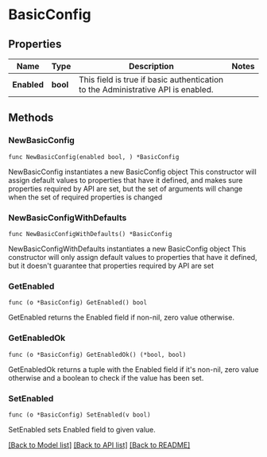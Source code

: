 # BasicConfig

## Properties

Name | Type | Description | Notes
------------ | ------------- | ------------- | -------------
**Enabled** | **bool** | This field is true if basic authentication to the Administrative API is enabled. | 

## Methods

### NewBasicConfig

`func NewBasicConfig(enabled bool, ) *BasicConfig`

NewBasicConfig instantiates a new BasicConfig object
This constructor will assign default values to properties that have it defined,
and makes sure properties required by API are set, but the set of arguments
will change when the set of required properties is changed

### NewBasicConfigWithDefaults

`func NewBasicConfigWithDefaults() *BasicConfig`

NewBasicConfigWithDefaults instantiates a new BasicConfig object
This constructor will only assign default values to properties that have it defined,
but it doesn't guarantee that properties required by API are set

### GetEnabled

`func (o *BasicConfig) GetEnabled() bool`

GetEnabled returns the Enabled field if non-nil, zero value otherwise.

### GetEnabledOk

`func (o *BasicConfig) GetEnabledOk() (*bool, bool)`

GetEnabledOk returns a tuple with the Enabled field if it's non-nil, zero value otherwise
and a boolean to check if the value has been set.

### SetEnabled

`func (o *BasicConfig) SetEnabled(v bool)`

SetEnabled sets Enabled field to given value.



[[Back to Model list]](../README.md#documentation-for-models) [[Back to API list]](../README.md#documentation-for-api-endpoints) [[Back to README]](../README.md)


